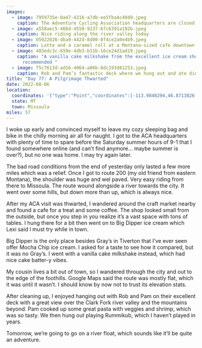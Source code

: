 ```yaml
---
images:
  - image: 7959735e-0a47-4316-a7db-ee5fba4c4949.jpeg
    caption: The Adventure Cycling Association headquarters are closed 😱
  - image: a558aec5-466d-4550-9237-67c6391a192b.jpeg
    caption: Nice riding along the river valley today
  - image: 05922026-dba9-442d-8d00-0f4ce2a0e4b9.jpeg
    caption: Latte and a caramel roll at a Montana-sized cafe downtown
  - image: 483edc3c-659e-4db3-b31b-16ce24d1ad19.jpeg
    caption: "A vanilla cake milkshake from the excellent ice cream shop Lexi
      recommended "
  - image: f5c7613d-ad16-4064-a06b-8dc193d81253.jpeg
    caption: Rob and Pam’s fantastic deck where we hung out and ate dinner
title: "Day 77: A Pilgrimage Thwarted"
date: 2022-08-06
location:
  coordinates: '{"type":"Point","coordinates":[-113.9848294,46.8713826]}'
  state: MT
  town: Missoula
miles: 57
---
```

I woke up early and convinced myself to leave my cozy sleeping bag and bike in the chilly morning air all for naught. I got to the ACA headquarters with plenty of time to spare before the Saturday summer hours of 9-1 that I found somewhere online (and can’t find anymore… maybe summer is over?), but no one was home. I may try again later.

The bad road conditions from the end of yesterday only lasted a few more miles which was a relief. Once I got to route 200 (my old friend from eastern Montana), the shoulder was huge and wel paved. Very easy riding from there to Missoula. The route wound alongside a river towards the city. It went over some hills, but down more than up, which is always nice. 

After my ACA visit was thwarted, I wandered around the craft market nearby and found a cafe for a treat and some coffee. The shop looked small from the outside, but once you step in you realize it’s a vast space with tons of tables. I hung there for a bit then went on to Big Dipper ice cream which Lexi said I must try while in town. 

Big Dipper is the only place besides Gray’s in Tiverton that I’ve ever seen offer Mocha Chip ice cream. I asked for a taste to see how it compared, but it was no Gray’s. I went with a vanilla cake milkshake instead, which had nice cake batter-y vibes. 

My cousin lives a bit out of town, so I wandered through the city and out to the edge of the foothills. Google Maps said the route was mostly flat, which it was until it wasn’t. I should know by now not to trust its elevation stats. 

After cleaning up, I enjoyed hanging out with Rob and Pam on their excellent deck with a great view over the Clark Fork river valley and the mountains beyond. Pam cooked up some great pasta with veggies and shrimp, which was so tasty. We then hung out playing Rummikub, which I haven’t played in years. 

Tomorrow, we’re going to go on a river float, which sounds like it’ll be quite an adventure.